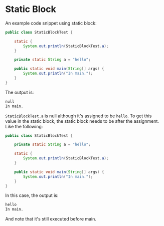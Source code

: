 # Static Block

An example code snippet using static block:

```java
public class StaticBlockTest {

    static {
        System.out.println(StaticBlockTest.a);
    }

    private static String a = "hello";

    public static void main(String[] args) {
        System.out.println("In main.");
    }
}
```

The output is:

```bash
null
In main.
```


`StaticBlockTest.a` is null although it's assigned to be `hello`. To get this value in the static block, the static block needs to be after the assignment. Like the following:

```java
public class StaticBlockTest {

    private static String a = "hello";

    static {
        System.out.println(StaticBlockTest.a);
    }

    public static void main(String[] args) {
        System.out.println("In main.");
    }
}
```

In this case, the output is:

```bash
hello
In main.
```

And note that it's still executed before main.

